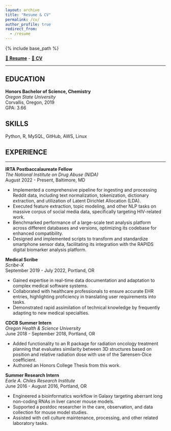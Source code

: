 ```yaml
---
layout: archive
title: "Resume & CV"
permalink: /cv/
author_profile: true
redirect_from:
  - /resume
---
```


{% include base_path %}

[📄 **Resume**](http://zacharyfried.github.io/files/resume_oct_23.pdf) - [📘 **CV**](http://zacharyfried.github.io/files/cv_oct_23.pdf)

---


## EDUCATION

**Honors Bachelor of Science, Chemistry**  
_Oregon State University_  
Corvallis, Oregon, 2019  
GPA: 3.66

## SKILLS

Python, R, MySQL, GitHub, AWS, Linux

## EXPERIENCE

---

**IRTA Postbaccalaureate Fellow**  
_The National Institute on Drug Abuse (NIDA)_  
August 2022 - Present, Baltimore, MD
- Implemented a comprehensive pipeline for ingesting and processing Reddit data, including text normalization, tokenization, dictionary extraction, and utilization of Latent Dirichlet Allocation (LDA).
- Executed feature extraction, topic modeling, and other NLP tasks on massive corpus of social media data, specifically targeting HIV-related work.
- Benchmarked performance of a large-scale text analysis platform across different databases and versions, optimizing its codebase for enhanced compatibility.
- Designed and implemented scripts to transform and standardize smartphone sensor data, facilitating its integration with the RAPIDS digital biomarker analysis platform.

**Medical Scribe**  
_Scribe-X_  
September 2019 - July 2022, Portland, OR
- Gained expertise in real-time data documentation and adaptation to complex medical software systems.
- Collaborated with healthcare professionals to ensure accurate EHR entries, highlighting proficiency in translating user requirements into tasks.
- Demonstrated rapid assimilation of technical knowledge by frequently adapting to new medical specialties.

**CDCB Summer Intern**  
_Oregon Health & Science University_  
June 2018 - September 2018, Portland, OR
- Added functionality to an R package for radiation oncology treatment planning that evaluates similarity between 3D structures based on position and relative radiation dose with use of the Sørensen-Dice coefficient.
- Authored an Honors College Thesis from this work.

**Summer Research Intern**  
_Earle A. Chiles Research Institute_  
June 2016 - August 2016, Portland, OR
- Engineered a bioinformatics workflow in Galaxy targeting aberrant long non-coding RNAs in liver cancer mouse models.
- Supported a postdoc researcher in the care, observation, and data collection for mouse model studies.
- Assisted with cell culture maintenance, processing, and other related laboratory tasks.


